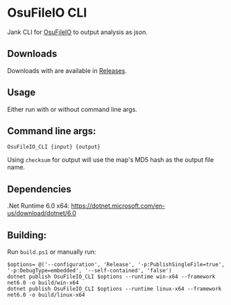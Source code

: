 # OsuFileIO CLI

Jank CLI for [OsuFileIO](https://github.com/Xarib/OsuFileIO) to output analysis as json.

## Downloads

Downloads with are available in [Releases](https://github.com/Kuuuube/osuSkills_Scripts/releases).

## Usage

Either run with or without command line args.

## Command line args:

```
OsuFileIO_CLI {input} {output}
```

Using `checksum` for output will use the map's MD5 hash as the output file name.

## Dependencies

.Net Runtime 6.0 x64: https://dotnet.microsoft.com/en-us/download/dotnet/6.0

## Building:

Run `build.ps1` or manually run:

```
$options= @('--configuration', 'Release', '-p:PublishSingleFile=true', '-p:DebugType=embedded', '--self-contained', 'false')
dotnet publish OsuFileIO_CLI $options --runtime win-x64 --framework net6.0 -o build/win-x64
dotnet publish OsuFileIO_CLI $options --runtime linux-x64 --framework net6.0 -o build/linux-x64
```